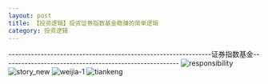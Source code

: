 ```yaml
---
layout: post
title: 【投资逻辑】投资证券指数基金稳赚的简单逻辑
category: 投资逻辑
---
```

---------------------------------------------------------------证券指数基金-------------------------------------------------------
![responsibility](http://r74vtd8b0.hd-bkt.clouddn.com/img/responsibility.png)
![story_new](http://r74vtd8b0.hd-bkt.clouddn.com/img/story_new.png)
![weijia-1](http://r74vtd8b0.hd-bkt.clouddn.com/img/weijia-1.jpg)
![tiankeng](http://r74vtd8b0.hd-bkt.clouddn.com/img/tiankeng.png)
